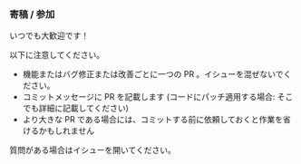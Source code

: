 
### 寄稿 / 参加

いつでも大歓迎です！

以下に注意してください。

* 機能またはバグ修正または改善ごとに一つの PR 。イシューを混ぜないでください。
* コミットメッセージに PR を記載します (コードにパッチ適用する場合: そこでも詳細に記載してください)
* より大きな PR である場合には、コミットする前に依頼しておくと作業を省けるかもしれません

質問がある場合はイシューを開いてください。
